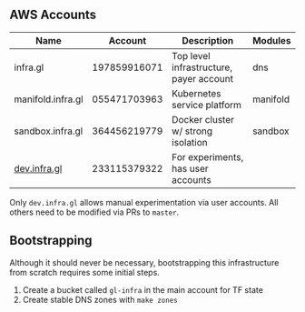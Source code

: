 
## AWS Accounts

|Name|Account|Description|Modules|
|---|---|---|---|
|infra.gl|197859916071|Top level infrastructure, payer account|dns|
|manifold.infra.gl|055471703963|Kubernetes service platform|manifold|
|sandbox.infra.gl|364456219779|Docker cluster w/ strong isolation|sandbox|
|[dev.infra.gl](https://233115379322.signin.aws.amazon.com/console)|233115379322|For experiments, has user accounts||

Only `dev.infra.gl` allows manual experimentation via user accounts.
All others need to be modified via PRs to `master`.

## Bootstrapping

Although it should never be necessary, bootstrapping this infrastructure
from scratch requires some initial steps.

 1. Create a bucket called `gl-infra` in the main account for TF state
 1. Create stable DNS zones with `make zones`
